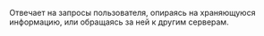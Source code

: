 Отвечает на запросы пользователя, опираясь на храняющуюся информацию, или обращаясь за ней к другим серверам.